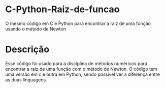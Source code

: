 # C-Python-Raiz-de-funcao
 O mesmo código em C e Python para encontrar a raiz de uma função usando o método de Newton
# Descrição
 Esse código foi usado para a disciplina de métodos numéricos para encontrar a raiz de uma função com o método de Newton. O código tem uma versão em c e outra em Python, sendo possível ver a diferença entre as duas linguagens.
